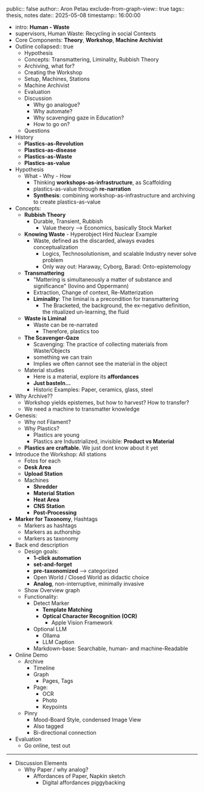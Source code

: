 public:: false
author:: Aron Petau
exclude-from-graph-view:: true
tags:: thesis, notes
date:: 2025-05-08
timestamp:: 16:00:00

- intro: **Human - Waste**
- supervisors, Human Waste: Recycling in social Contexts
- Core Components: **Theory**, **Workshop**, **Machine Archivist**
- Outline
  collapsed:: true
	- Hypothesis
	- Concepts: Transmattering, Liminality, Rubbish Theory
	- Archiving, what for?
	- Creating the Workshop
	- Setup, Machines, Stations
	- Machine Archivist
	- Evaluation
	- Discussion
		- Why go analogue?
		- Why automate?
		- Why scavenging gaze in Education?
		- How to go on?
	- Questions
- History
	- **Plastics-as-Revolution**
	- **Plastics-as-disease**
	- **Plastics-as-Waste**
	- **Plastics-as-value**
- Hypothesis
	- What - Why - How
		- Thinking **workshops-as-infrastructure**, as Scaffolding
		- plastics-as-value through **re-narration**
		- **Synthesis**: combining workshop-as-infrastructure and archiving to create plastics-as-value
- Concepts:
	- **Rubbish Theory**
		- Durable, Transient, Rubbish
			- Value theory --> Economics, basically Stock Market
	- **Knowing Waste** - Hyperobject Hird Nuclear Example
		- Waste, defined as the discarded, always evades conceptualization
			- Logics, Technosolutionism, and scalable Industry never solve problem
			- Only way out: Haraway, Cyborg, Barad: Onto-epistemology
	- **Transmattering**
		- "Mattering is simultaneously a matter of substance and
		  significance" (Iovino and Oppermann)
		- Extraction, Change of context, Re-Matterization
		- **Liminality**: The liminal is a precondition for transmattering
			- The Bracketed, the background, the ex-negativo definition, the ritualized un-learning, the fluid
	- **Waste is Liminal**
		- Waste can be re-narrated
			- Therefore, plastics too
	- **The Scavenger-Gaze**
		- Scavenging: The practice of collecting materials from Waste/Objects
		- something we can train
		- Implies we often cannot see the material in the object
	- Material studies
		- Here is a material, explore its **affordances**
		- **Just basteln...**
		- Historic Examples: Paper, ceramics, glass, steel
- Why Archive??
	- Workshop yields epistemes, but how to harvest? How to transfer?
	- We need a machine to transmatter knowledge
- Genesis:
	- Why not Filament?
	- Why Plastics?
		- Plastics are young
		- Plastics are Industrialized, invisible: **Product vs Material**
	- **Plastics are craftable.** We just dont know about it yet
- Introduce the Workshop: All stations
	- Fotos for each
	- **Desk Area**
	- **Upload Station**
	- Machines
		- **Shredder**
		- **Material Station**
		- **Heat Area**
		- **CNS Station**
		- **Post-Processing**
- **Marker for Taxonomy**, Hashtags
	- Markers as hashtags
	- Markers as authorship
	- Markers as taxonomy
- Back end description
	- Design goals:
		- **1-click automation**
		- **set-and-forget**
		- **pre-taxonomized** --> categorized
		- Open World / Closed World as didactic choice
		- **Analog**, non-interruptive, minimally invasive
	- Show Overview graph
	- Functionality:
		- Detect Marker
			- **Template Matching**
			- **Optical Character Recognition (OCR)**
				- Apple Vision Framework
		- Optional LLM
			- Ollama
			- LLM Caption
		- Markdown-base: Searchable, human- and machine-Readable
- Online Demo
	- Archive
		- Timeline
		- Graph
			- Pages, Tags
		- Page:
			- OCR
			- Photo
			- Keypoints
	- Pinry
		- Mood-Board Style, condensed Image View
		- Also tagged
		- Bi-directional connection
- Evaluation
	- Go online, test out
- ---
- Discussion Elements
	- Why Paper / why analog?
		- Affordances of Paper, Napkin sketch
			- Digital affordances piggybacking